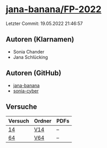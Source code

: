 # [jana-banana/FP-2022](https://github.com/jana-banana/FP-2022)

Letzter Commit: 19.05.2022 21:46:57

## Autoren (Klarnamen)
- Sonia Chander
- Jana Schlücking

## Autoren (GitHub)
- [jana-banana](https://github.com/jana-banana)
- [sonia-cyber](https://github.com/sonia-cyber)

## Versuche

|       Versuch        |                          Ordner                           |PDFs|
|----------------------|-----------------------------------------------------------|----|
|[14](../../versuch/14)|[V14](https://github.com/jana-banana/FP-2022/tree/main/V14)|–   |
|[64](../../versuch/64)|[V64](https://github.com/jana-banana/FP-2022/tree/main/V64)|–   |
